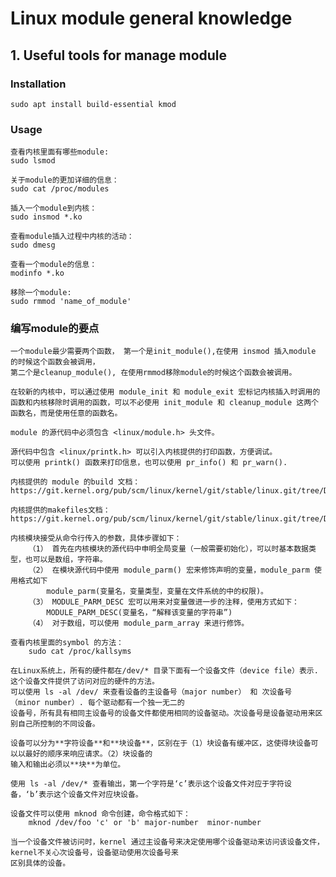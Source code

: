 # Linux module general knowledge

## 1. Useful tools for manage module

### Installation
    sudo apt install build-essential kmod

### Usage
    查看内核里面有哪些module:
    sudo lsmod

    关于module的更加详细的信息：
    sudo cat /proc/modules

    插入一个module到内核：
    sudo insmod *.ko

    查看module插入过程中内核的活动：
    sudo dmesg

    查看一个module的信息：
    modinfo *.ko

    移除一个module:
    sudo rmmod 'name_of_module'

### 编写module的要点

    一个module最少需要两个函数， 第一个是init_module(),在使用 insmod 插入module 的时候这个函数会被调用，
    第二个是cleanup_module(), 在使用rmmod移除module的时候这个函数会被调用。

    在较新的内核中，可以通过使用 module_init 和 module_exit 宏标记内核插入时调用的函数和内核移除时调用的函数，可以不必使用 init_module 和 cleanup_module 这两个函数名，而是使用任意的函数名。

    module 的源代码中必须包含 <linux/module.h> 头文件。

    源代码中包含 <linux/printk.h> 可以引入内核提供的打印函数，方便调试。
    可以使用 printk() 函数来打印信息，也可以使用 pr_info() 和 pr_warn().

    内核提供的 module 的build 文档： 
	https://git.kernel.org/pub/scm/linux/kernel/git/stable/linux.git/tree/Documentation/kbuild/modules.rst

	内核提供的makefiles文档：
	https://git.kernel.org/pub/scm/linux/kernel/git/stable/linux.git/tree/Documentation/kbuild/makefiles.rst

	内核模块接受从命令行传入的参数，具体步骤如下：
		（1） 首先在内核模块的源代码中申明全局变量（一般需要初始化），可以时基本数据类型，也可以是数组，字符串。
		（2） 在模块源代码中使用 module_parm() 宏来修饰声明的变量，module_parm 使用格式如下
			module_parm(变量名，变量类型，变量在文件系统的中的权限)。
		（3） MODULE_PARM_DESC 宏可以用来对变量做进一步的注释，使用方式如下：
			MODULE_PARM_DESC(变量名，“解释该变量的字符串”)
		（4） 对于数组，可以使用 module_parm_array 来进行修饰。

    查看内核里面的symbol 的方法：
        sudo cat /proc/kallsyms  
    
    在Linux系统上，所有的硬件都在/dev/* 目录下面有一个设备文件（device file）表示. 这个设备文件提供了访问对应的硬件的方法。  
    可以使用 ls -al /dev/ 来查看设备的主设备号（major number） 和 次设备号 （minor number）. 每个驱动都有一个独一无二的  
    设备号，所有具有相同主设备号的设备文件都使用相同的设备驱动。次设备号是设备驱动用来区别自己所控制的不同设备。

    设备可以分为**字符设备**和**块设备**，区别在于（1）块设备有缓冲区，这使得块设备可以以最好的顺序来响应请求。（2）块设备的  
    输入和输出必须以**块**为单位。

    使用 ls -al /dev/* 查看输出，第一个字符是‘c’表示这个设备文件对应于字符设备，‘b’表示这个设备文件对应块设备。

    设备文件可以使用 mknod 命令创建，命令格式如下：
        mknod /dev/foo 'c' or 'b' major-number  minor-number
    
    当一个设备文件被访问时，kernel 通过主设备号来决定使用哪个设备驱动来访问该设备文件， kernel不关心次设备号，设备驱动使用次设备号来  
    区别具体的设备。

    